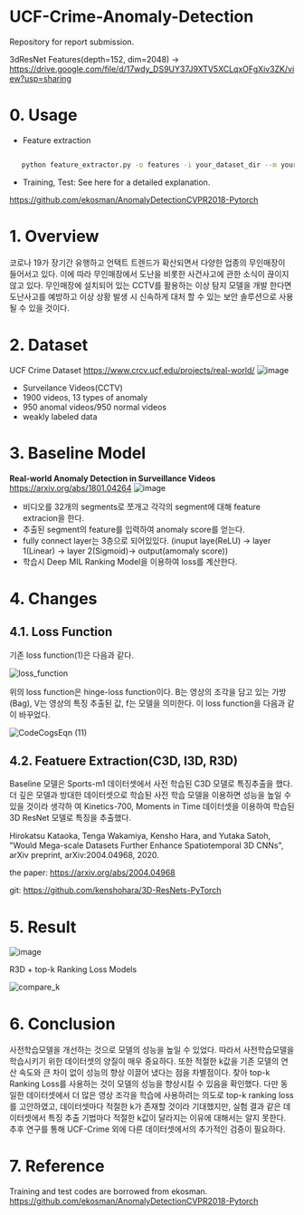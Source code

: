 # UCF-Crime-Anomaly-Detection

Repository for report submission.

3dResNet Features(depth=152, dim=2048) -> https://drive.google.com/file/d/17wdy_DS9UY37J9XTV5XCLqxOFgXiv3ZK/view?usp=sharing

# 0. Usage

- Feature extraction


 ```bash
 
    python feature_extractor.py -o features -i your_dataset_dir --m your_path_to_pretrined_model -t your_extractor_type

 ```
 
- Training, Test: See here for a detailed explanation.

https://github.com/ekosman/AnomalyDetectionCVPR2018-Pytorch

# 1. Overview

코로나 19가 장기간 유행하고 언택트 트렌드가 확산되면서 다양한 업종의 무인매장이 들어서고 있다. 이에 따라 무인매장에서 도난을 비롯한 사건사고에 관한 소식이 끊이지 않고 있다. 무인매장에 설치되어 있는 CCTV를 활용하는 이상 탐지 모델을 개발 한다면 도난사고를 예방하고 이상 상황 발생 시 신속하게 대처 할 수 있는 보안 솔루션으로 사용될 수 있을 것이다.

# 2. Dataset

UCF Crime Dataset
https://www.crcv.ucf.edu/projects/real-world/
![image](https://user-images.githubusercontent.com/28619620/122185184-ddcdd500-cec7-11eb-904f-a7dc2b954def.png)
- Surveilance Videos(CCTV)
- 1900 videos, 13 types of anomaly
- 950 anomal videos/950 normal videos
- weakly labeled data 

# 3. Baseline Model

<b>Real-world Anomaly Detection in Surveillance Videos</b>
https://arxiv.org/abs/1801.04264
![image](https://user-images.githubusercontent.com/28619620/122191171-71ee6b00-cecd-11eb-83ec-2ffde455792e.png)

- 비디오를 32개의 segments로 쪼개고 각각의 segment에 대해 feature extracion을 한다. 
- 추출된 segment의 feature를 입력하여 anomaly score를 얻는다.
- fully connect layer는 3층으로 되어있있다. (inuput laye(ReLU) -> layer 1(Linear) -> layer 2(Sigmoid)-> output(amomaly score))
- 학습시 Deep MIL Ranking Model을 이용하여 loss를 계산한다.
 
# 4. Changes

## 4.1. Loss Function

 기존 loss function(1)은 다음과 같다.
 
![loss_function](https://user-images.githubusercontent.com/28619620/172195239-c214e666-c4c3-4548-b7e4-098c1a7a8723.png)

위의 loss function은 hinge-loss function이다. B는 영상의 조각을 담고 있는 가방(Bag), V는 영상의 특징 추출된 값, f는 모델을 의미한다. 이 loss function을 다음과 같이 바꾸었다.

![CodeCogsEqn (11)](https://user-images.githubusercontent.com/28619620/172195208-e2374d3a-795a-4d6a-a3bb-3abd377790db.png)


## 4.2. Featuere Extraction(C3D, I3D, R3D)

Baseline 모델은 Sports-m1 데이터셋에서 사전 학습된 C3D 모델로 특징추출을 했다. 더 깊은 모델과 방대한 데이터셋으로 학습된 사전 학습 모델을 이용하면 성능을 높일 수 있을 것이라 생각하 여 Kinetics-700,  Moments in Time 데이터셋을 이용하여 학습된 3D ResNet 모델로 특징을 추출했다. 

Hirokatsu Kataoka, Tenga Wakamiya, Kensho Hara, and Yutaka Satoh,
"Would Mega-scale Datasets Further Enhance Spatiotemporal 3D CNNs",
arXiv preprint, arXiv:2004.04968, 2020.

the paper: https://arxiv.org/abs/2004.04968

git: https://github.com/kenshohara/3D-ResNets-PyTorch

# 5. Result

![image](https://user-images.githubusercontent.com/28619620/172195704-5d91922d-8b3e-4875-9a8e-16c69f4ff852.png)

R3D + top-k Ranking Loss Models

![compare_k](https://user-images.githubusercontent.com/28619620/172195422-ba7d4a5f-892f-4fc6-b4f0-d1061a91af70.png)



# 6. Conclusion

 사전학습모델을 개선하는 것으로 모델의 성능을 높일 수 있었다. 따라서 사전학습모델을 학습시키기 위한 데이터셋의 양질이 매우 중요하다. 또한 적절한 k값을 기존 모델의 연산 속도와 큰 차이 없이 성능의 향상 이끌어 냈다는 점을 차별점이다. 찾아 top-k Ranking Loss를 사용하는 것이 모델의 성능을 향상시킬 수 있음을 확인했다. 다만 동일한 데이터셋에서 더 많은 영상 조각을 학습에 사용하려는 의도로 top-k ranking loss를 고안하였고, 데이터셋마다 적절한 k가 존재할 것이라 기대했지만, 실험 결과 같은 데이터셋에서 특징 추출 기법마다 적절한 k값이 달라지는 이유에 대해서는 알지 못한다. 추후 연구를 통해 UCF-Crime 외에 다른 데이터셋에서의 추가적인 검증이 필요하다.
 
# 7. Reference

Training and test codes are borrowed from ekosman. https://github.com/ekosman/AnomalyDetectionCVPR2018-Pytorch

